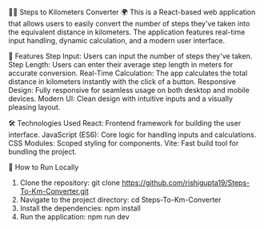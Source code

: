 🚶‍♂️ Steps to Kilometers Converter 🌍
This is a React-based web application that allows users to easily convert the number of steps they've taken into the equivalent distance in kilometers. The application features real-time input handling, dynamic calculation, and a modern user interface.

🌟 Features
Step Input: Users can input the number of steps they've taken.
Step Length: Users can enter their average step length in meters for accurate conversion.
Real-Time Calculation: The app calculates the total distance in kilometers instantly with the click of a button.
Responsive Design: Fully responsive for seamless usage on both desktop and mobile devices.
Modern UI: Clean design with intuitive inputs and a visually pleasing layout.

🛠️ Technologies Used
React: Frontend framework for building the user interface.
JavaScript (ES6): Core logic for handling inputs and calculations.
CSS Modules: Scoped styling for components.
Vite: Fast build tool for bundling the project.

🚀 How to Run Locally
1. Clone the repository: git clone https://github.com/rishigupta19/Steps-To-Km-Converter.git
2. Navigate to the project directory: cd Steps-To-Km-Converter
3. Install the dependencies: npm install
4. Run the application: npm run dev
